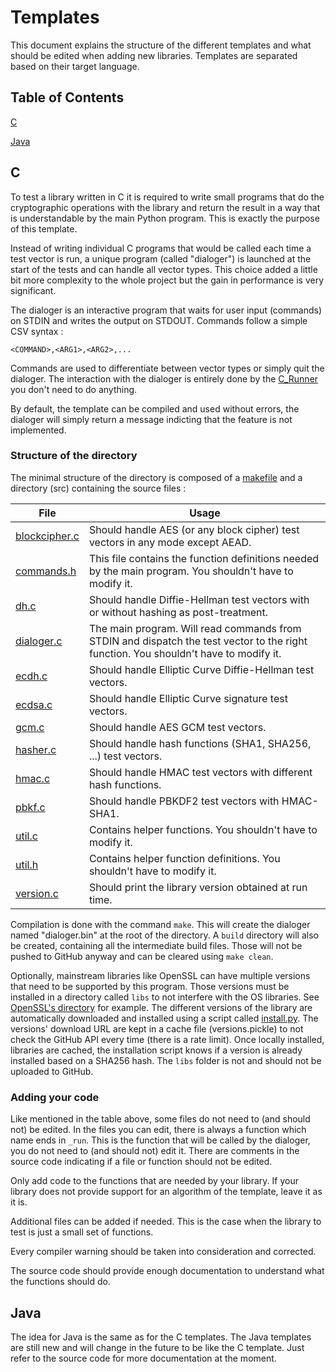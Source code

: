 # Templates

This document explains the structure of the different templates
and what should be edited when adding new libraries.
Templates are separated based on their target language.

## Table of Contents
[C](#c)

[Java](#java)

## C

To test a library written in C it is required to write small programs that do the
cryptographic operations with the library and return the result in a way that is
understandable by the main Python program. This is exactly the purpose of this template.

Instead of writing individual C programs that would be called each time a test vector
is run, a unique program (called "dialoger") is launched at the start of the tests and can handle all vector types.
This choice added a little bit more complexity to the whole project but the gain in performance
is very significant.

The dialoger is an interactive program that waits for user input (commands) on STDIN and
writes the output on STDOUT. Commands follow a simple CSV syntax :

`<COMMAND>,<ARG1>,<ARG2>,...`

Commands are used to differentiate between vector types or simply quit the dialoger.
The interaction with the dialoger is entirely done by the [C_Runner](../../src/Classes/RunnerC.py)
you don't need to do anything.

By default, the template can be compiled and used without errors, the dialoger will simply
return a message indicting that the feature is not implemented.

### Structure of the directory

The minimal structure of the directory is composed of a [makefile](C/makefile) and a directory (src)
containing the source files :

| File                                 | Usage                                                                                                                                |
|--------------------------------------|--------------------------------------------------------------------------------------------------------------------------------------|
| [blockcipher.c](C/src/blockcipher.c) | Should handle AES (or any block cipher) test vectors in any mode except AEAD.                                                        |
| [commands.h](C/src/commands.h)       | This file contains the function definitions needed by the main program. You shouldn't have to modify it.                             |
| [dh.c](C/src/dh.c)                   | Should handle Diffie-Hellman test vectors with or without hashing as post-treatment.                                                 |
| [dialoger.c](C/src/dialoger.c)       | The main program. Will read commands from STDIN and dispatch the test vector to the right function. You shouldn't have to modify it. |
| [ecdh.c](C/src/ecdh.c)               | Should handle Elliptic Curve Diffie-Hellman test vectors.                                                                            |
| [ecdsa.c](C/src/ecdsa.c)             | Should handle Elliptic Curve signature test vectors.                                                                                 |
| [gcm.c](C/src/gcm.c)                 | Should handle AES GCM test vectors.                                                                                                  |
| [hasher.c](C/src/hasher.c)           | Should handle hash functions (SHA1, SHA256, ...) test vectors.                                                                       |
| [hmac.c](C/src/hmac.c)               | Should handle HMAC test vectors with different hash functions.                                                                       |
| [pbkf.c](C/src/pbkdf.c)              | Should handle PBKDF2 test vectors with HMAC-SHA1.                                                                                    |
| [util.c](C/src/util.c)               | Contains helper functions. You shouldn't have to modify it.                                                                          |
| [util.h](C/src/util.h)               | Contains helper function definitions. You shouldn't have to modify it.                                                               |
| [version.c](C/src/version.c)         | Should print the library version obtained at run time.                                                                               |

Compilation is done with the command `make`.
This will create the dialoger named "dialoger.bin" at the root of the directory.
A `build` directory will also be created, containing all the intermediate build files.
Those will not be pushed to GitHub anyway and can be cleared using `make clean`.

Optionally, mainstream libraries like OpenSSL can have multiple versions
that need to be supported by this program. Those versions must be installed in a directory
called `libs` to not interfere with the OS libraries. See [OpenSSL's directory](../OpenSSL)
for example. The different versions of the library are automatically downloaded and installed
using a script called [install.py](../OpenSSL/install.py). The versions' download URL are
kept in a cache file (versions.pickle) to not check the GitHub API every time (there is a rate
limit). Once locally installed, libraries are cached, the installation script knows if a version
is already installed based on a SHA256 hash. The `libs` folder is not and should not be
uploaded to GitHub.

### Adding your code

Like mentioned in the table above, some files do not need to (and should not) be edited.
In the files you can edit, there is always a function which name ends in `_run`. This
is the function that will be called by the dialoger, you do not need to (and should not)
edit it. There are comments in the source code indicating if a file or function should
not be edited.

Only add code to the functions that are needed by your library. If your library does not
provide support for an algorithm of the template, leave it as it is.

Additional files can be added if needed. This is the case when the library to test is just
a small set of functions.

Every compiler warning should be taken into consideration and corrected.

The source code should provide enough documentation to understand what the functions should do.

## Java

The idea for Java is the same as for the C templates.
The Java templates are still new and will change in the future to be like the C template.
Just refer to the source code for more documentation at the moment.